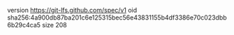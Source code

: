 version https://git-lfs.github.com/spec/v1
oid sha256:4a900db87ba201c6e125315bec56e43831155b4df3386e70c023dbb6b29c4ca5
size 208
